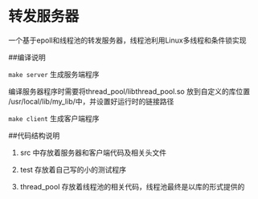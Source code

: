 转发服务器
==========

一个基于epoll和线程池的转发服务器，线程池利用Linux多线程和条件锁实现

##编译说明

`make server` 生成服务端程序

编译服务器程序时需要将thread\_pool/libthread\_pool.so 放到自定义的库位置
	/usr/local/lib/my\_lib/中，并设置好运行时的链接路径

`make client` 生成客户端程序

##代码结构说明

1. src 中存放着服务器和客户端代码及相关头文件

2. test 存放着自己写的小的测试程序

3. thread\_pool 存放着线程池的相关代码，线程池最终是以库的形式提供的
